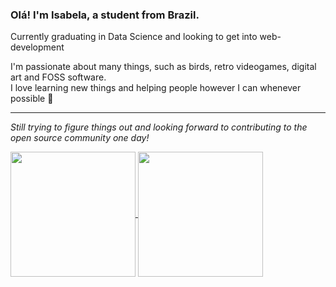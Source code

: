 ### Olá! I'm Isabela, a student from Brazil.

Currently graduating in Data Science and looking to get into web-development  

I'm passionate about many things, such as birds, retro videogames, digital art and FOSS software.  
I love learning new things and helping people however I can whenever possible 💙  

--------------
    

*Still trying to figure things out and looking forward to contributing to the open source community one day!*

<a href="https://github.com/anuraghazra/github-readme-stats">
  <img height=200 align="center" src="https://github-readme-stats-mfdouuc7p-imenezes-gh.vercel.app/api?username=IMenezes-GH&theme=transparent" />
</a>
<a href="https://github.com/anuraghazra/convoychat">
  <img height=200 align="center" src="https://github-readme-stats-mfdouuc7p-imenezes-gh.vercel.app/api/top-langs?username=IMenezes-GH&theme=transparent&layout=compact&langs_count=8&card_width=320" />
</a>
